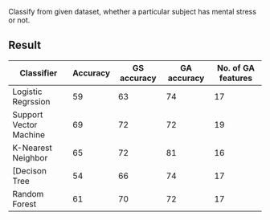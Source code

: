 Classify from given dataset, whether a particular subject has mental stress or not.
## Result
<table>
<thead>
  <tr>
    <th>Classifier</th>
    <th>Accuracy</th>
    <th>GS accuracy</th>
    <th>GA accuracy</th>
    <th>No. of GA features</th>
  </tr>
</thead>
<tbody>
  <tr>
    <td>Logistic Regrssion</td>
    <td>59</td>
    <td>63</td>
    <td>74</td>
    <td>17</td>
  </tr>
  <tr>
    <td>Support Vector Machine</td>
    <td>69</td>
    <td>72</td>
    <td>72</td>
    <td>19</td>
  </tr>
  <tr>
    <td>K-Nearest Neighbor</td>
    <td>65</td>
    <td>72</td>
    <td>81</td>
    <td>16</td>
  </tr>
  <tr>
    <td>[Decison Tree</td>
    <td>54</td>
    <td>66</td>
    <td>74</td>
    <td>17</td>
  </tr>
  <tr>
    <td>Random Forest</td>
    <td>61</td>
    <td>70</td>
    <td>72</td>
    <td>17</td>
  </tr>
</tbody>
</table>
